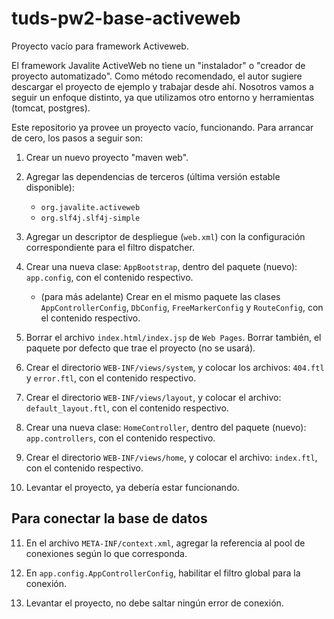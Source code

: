 # tuds-pw2-base-activeweb
Proyecto vacío para framework Activeweb.

El framework Javalite ActiveWeb no tiene un "instalador" o "creador de proyecto automatizado". Como método recomendado, el autor sugiere descargar el proyecto de ejemplo y trabajar desde ahí.
Nosotros vamos a seguir un enfoque distinto, ya que utilizamos otro entorno y herramientas (tomcat, postgres).

Este repositorio ya provee un proyecto vacío, funcionando. Para arrancar de cero, los pasos a seguir son:

1) Crear un nuevo proyecto "maven web".

2) Agregar las dependencias de terceros (última versión estable disponible):

   - `org.javalite.activeweb`
   - `org.slf4j.slf4j-simple`

3) Agregar un descriptor de despliegue (`web.xml`) con la configuración correspondiente para el filtro dispatcher.

4) Crear una nueva clase: `AppBootstrap`, dentro del paquete (nuevo): `app.config`, con el contenido respectivo.

   - (para más adelante) Crear en el mismo paquete las clases `AppControllerConfig`, `DbConfig`, `FreeMarkerConfig` y `RouteConfig`, con el contenido respectivo.
	
5) Borrar el archivo `index.html/index.jsp` de `Web Pages`. Borrar también, el paquete por defecto que trae el proyecto (no se usará).

6) Crear el directorio `WEB-INF/views/system`, y colocar los archivos: `404.ftl` y `error.ftl`, con el contenido respectivo.

7) Crear el directorio `WEB-INF/views/layout`, y colocar el archivo: `default_layout.ftl`, con el contenido respectivo.

8) Crear una nueva clase: `HomeController`, dentro del paquete (nuevo): `app.controllers`, con el contenido respectivo.

9) Crear el directorio `WEB-INF/views/home`, y colocar el archivo: `index.ftl`, con el contenido respectivo.

10) Levantar el proyecto, ya debería estar funcionando.

## Para conectar la base de datos
11) En el archivo `META-INF/context.xml`, agregar la referencia al pool de conexiones según lo que corresponda.

12) En `app.config.AppControllerConfig`, habilitar el filtro global para la conexión.

13) Levantar el proyecto, no debe saltar ningún error de conexión.
